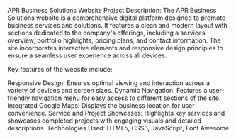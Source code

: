 APR Business Solutions Website
Project Description:
The APR Business Solutions website is a comprehensive digital platform designed to promote business services and solutions. It features a clean and modern layout with sections dedicated to the company's offerings, including a services overview, portfolio highlights, pricing plans, and contact information. The site incorporates interactive elements and responsive design principles to ensure a seamless user experience across all devices.

Key features of the website include:

Responsive Design: Ensures optimal viewing and interaction across a variety of devices and screen sizes.
Dynamic Navigation: Features a user-friendly navigation menu for easy access to different sections of the site.
Integrated Google Maps: Displays the business location for user convenience.
Service and Project Showcases: Highlights key services and showcases completed projects with engaging visuals and detailed descriptions.
Technologies Used:
HTML5, CSS3, JavaScript, Font Awesome
